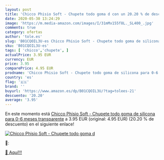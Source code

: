 ```yaml
---
layout: post
title: 'Chicco Phisio Soft - Chupete todo goma d con un 20.20 % de descuento'
date: 2020-05-30 13:24:29
image: 'https://m.media-amazon.com/images/I/31mMx155f8L._SL400_.jpg'
comments: true
category: ofertas
author: 'tole.es'
slug: 'B01CQOIL3U-es Chicco Phisio Soft - Chupete todo goma de silicona para...'
sku: 'B01CQOIL3U-es'
tags: [ 'chicco','chupete', ]
actualPrice: 3.95 EUR
currency: EUR
price: 3.95
comparePrice: 4.95 EUR
prodname: 'Chicco Phisio Soft - Chupete todo goma de silicona para 0-6 meses transparente'
country: 'es'
flag: '🇪🇸'
brand: ''
buyurl: 'https://www.amazon.es/dp/B01CQOIL3U/?tag=tolees-21'
descuento: '20.20'
average: '3.95'
---
```


En este momento está [Chicco Phisio Soft - Chupete todo goma de silicona para 0-6 meses transparente](https://www.amazon.es/dp/B01CQOIL3U/?tag=tolees-21) a 3.95 EUR (original: 4.95 EUR) (20.20 %  de descuento) en el siguiente enlace!

[![Chicco Phisio Soft - Chupete todo goma d](https://m.media-amazon.com/images/I/31mMx155f8L._SL400_.jpg)](https://www.amazon.es/dp/B01CQOIL3U/?tag=tolees-21)

🔎:


[🛒 Aquí!!!](https://www.amazon.es/dp/B01CQOIL3U/?tag=tolees-21)
